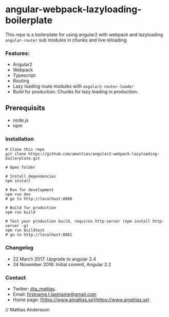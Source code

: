 # angular-webpack-lazyloading-boilerplate
This repo is a boilerplate for using angular2 with webpack and lazyloading `angular-router` sub modules in chunks and live reloading.

### Features:
* Angular2
* Webpack
* Typescript
* Routing
* Lazy loading route modules with `angular2-router-loader`
* Build for production. Chunks for lazy loading in production.

## Prerequisits
* node.js
* npm 

### Installation
```
# Clone this repo
git clone https://github.com/amattias/angular2-webpack-lazyloading-boilerplate.git

# Open folder

# Install dependencies
npm install

# Run for development
npm run dev
# go to http://localhost:8080

# Build for production
npm run build

# Test your production build, requires http-server (npm install http-server -g)
npm run buildtest
# go to http://localhost:8081
```
### Changelog
* 22 March 2017: Upgrade to angular 2.4
* 24 November 2016: Initial commit, Angular 2.2

### Contact
* Twitter: [@a_mattias](https://twitter.com/a_mattias).
* Email: firstname.t.lastname@gmail.com
* Home page: [https://www.amattias.se](https://www.amattias.se)

// Mattias Andersson